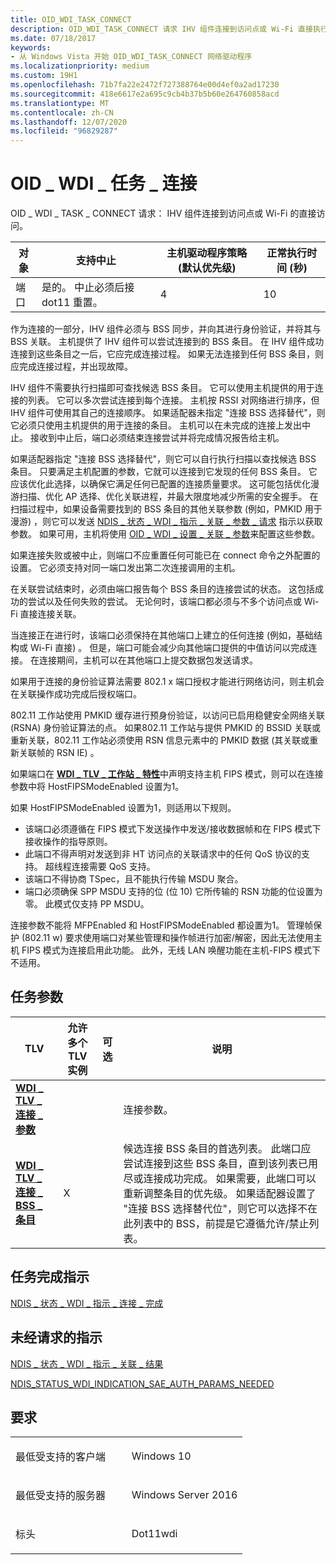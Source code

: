 ```yaml
---
title: OID_WDI_TASK_CONNECT
description: OID_WDI_TASK_CONNECT 请求 IHV 组件连接到访问点或 Wi-Fi 直接执行。
ms.date: 07/18/2017
keywords:
- 从 Windows Vista 开始 OID_WDI_TASK_CONNECT 网络驱动程序
ms.localizationpriority: medium
ms.custom: 19H1
ms.openlocfilehash: 71b7fa22e2472f727388764e00d4ef0a2ad17230
ms.sourcegitcommit: 418e6617e2a695c9cb4b37b5b60e264760858acd
ms.translationtype: MT
ms.contentlocale: zh-CN
ms.lasthandoff: 12/07/2020
ms.locfileid: "96829287"
---
```

# <a name="oid_wdi_task_connect"></a>OID \_ WDI \_ 任务 \_ 连接


OID \_ WDI \_ TASK \_ CONNECT 请求： IHV 组件连接到访问点或 Wi-Fi 的直接访问。

| 对象 | 支持中止                                     | 主机驱动程序策略 (默认优先级)  | 正常执行时间 (秒)  |
|--------|---------------------------------------------------|---------------------------------------|---------------------------------|
| 端口   | 是的。 中止必须后接 dot11 重置。 | 4                                     | 10                              |

 

作为连接的一部分，IHV 组件必须与 BSS 同步，并向其进行身份验证，并将其与 BSS 关联。 主机提供了 IHV 组件可以尝试连接到的 BSS 条目。 在 IHV 组件成功连接到这些条目之一后，它应完成连接过程。 如果无法连接到任何 BSS 条目，则应完成连接过程，并出现故障。

IHV 组件不需要执行扫描即可查找候选 BSS 条目。 它可以使用主机提供的用于连接的列表。 它可以多次尝试连接到每个连接。 主机按 RSSI 对网络进行排序，但 IHV 组件可使用其自己的连接顺序。 如果适配器未指定 "连接 BSS 选择替代"，则它必须只使用主机提供的用于连接的条目。 主机可以在未完成的连接上发出中止。 接收到中止后，端口必须结束连接尝试并将完成情况报告给主机。

如果适配器指定 "连接 BSS 选择替代"，则它可以自行执行扫描以查找候选 BSS 条目。 只要满足主机配置的参数，它就可以连接到它发现的任何 BSS 条目。 它应该优化此选择，以确保它满足任何已配置的连接质量要求。 这可能包括优化漫游扫描、优化 AP 选择、优化关联进程，并最大限度地减少所需的安全握手。 在扫描过程中，如果设备需要找到的 BSS 条目的其他关联参数 (例如，PMKID 用于漫游) ，则它可以发送 [NDIS \_ 状态 \_ WDI \_ 指示 \_ 关联 \_ 参数 \_ 请求](ndis-status-wdi-indication-association-parameters-request.md) 指示以获取参数。 如果可用，主机将使用 [OID \_ WDI \_ 设置 \_ 关联 \_ 参数](oid-wdi-set-association-parameters.md)来配置这些参数。

如果连接失败或被中止，则端口不应重置任何可能已在 connect 命令之外配置的设置。 它必须支持对同一端口发出第二次连接调用的主机。

在关联尝试结束时，必须由端口报告每个 BSS 条目的连接尝试的状态。 这包括成功的尝试以及任何失败的尝试。 无论何时，该端口都必须与不多个访问点或 Wi-Fi 直接连接关联。

当连接正在进行时，该端口必须保持在其他端口上建立的任何连接 (例如，基础结构或 Wi-Fi 直接) 。 但是，端口可能会减少向其他端口提供的中值访问以完成连接。 在连接期间，主机可以在其他端口上提交数据包发送请求。

如果用于连接的身份验证算法需要 802.1 x 端口授权才能进行网络访问，则主机会在关联操作成功完成后授权端口。

802.11 工作站使用 PMKID 缓存进行预身份验证，以访问已启用稳健安全网络关联 (RSNA) 身份验证算法的点。 如果802.11 工作站与提供 PMKID 的 BSSID 关联或重新关联，802.11 工作站必须使用 RSN 信息元素中的 PMKID 数据 (其关联或重新关联帧的 RSN IE) 。

如果端口在 [**WDI \_ TLV \_ 工作站 \_ 特性**](./wdi-tlv-station-attributes.md)中声明支持主机 FIPS 模式，则可以在连接参数中将 HostFIPSModeEnabled 设置为1。

如果 HostFIPSModeEnabled 设置为1，则适用以下规则。

-   该端口必须遵循在 FIPS 模式下发送操作中发送/接收数据帧和在 FIPS 模式下接收操作的指导原则。
-   此端口不得声明对发送到非 HT 访问点的关联请求中的任何 QoS 协议的支持。 超线程连接需要 QoS 支持。
-   该端口不得协商 TSpec，且不能执行传输 MSDU 聚合。
-   端口必须确保 SPP MSDU 支持的位 (位 10) 它所传输的 RSN 功能的位设置为零。 此模式仅支持 PP MSDU。

连接参数不能将 MFPEnabled 和 HostFIPSModeEnabled 都设置为1。 管理帧保护 (802.11 w) 要求使用端口对某些管理和操作帧进行加密/解密，因此无法使用主机 FIPS 模式为连接启用此功能。 此外，无线 LAN 唤醒功能在主机-FIPS 模式下不适用。

## <a name="task-parameters"></a>任务参数


| TLV                                                                      | 允许多个 TLV 实例 | 可选 | 说明                                                                                                                                                                                                                                                                                                                                                                                                  |
|--------------------------------------------------------------------------|--------------------------------|----------|--------------------------------------------------------------------------------------------------------------------------------------------------------------------------------------------------------------------------------------------------------------------------------------------------------------------------------------------------------------------------------------------------------------|
| [**WDI \_ TLV \_ 连接 \_ 参数**](./wdi-tlv-connect-parameters.md) |                                |          | 连接参数。                                                                                                                                                                                                                                                                                                                                                                                   |
| [**WDI \_ TLV \_ 连接 \_ BSS \_ 条目**](./wdi-tlv-connect-bss-entry.md)  | X                              |          | 候选连接 BSS 条目的首选列表。 此端口应尝试连接到这些 BSS 条目，直到该列表已用尽或连接成功完成。 如果需要，此端口可以重新调整条目的优先级。 如果适配器设置了 "连接 BSS 选择替代位"，则它可以选择不在此列表中的 BSS，前提是它遵循允许/禁止列表。 |

 

## <a name="task-completion-indication"></a>任务完成指示


[NDIS \_ 状态 \_ WDI \_ 指示 \_ 连接 \_ 完成](ndis-status-wdi-indication-connect-complete.md)

## <a name="unsolicited-indication"></a>未经请求的指示

[NDIS \_ 状态 \_ WDI \_ 指示 \_ 关联 \_ 结果](ndis-status-wdi-indication-association-result.md)

[NDIS_STATUS_WDI_INDICATION_SAE_AUTH_PARAMS_NEEDED](ndis-status-wdi-indication-sae-auth-params-needed.md)

<a name="requirements"></a>要求
------------

<table>
<colgroup>
<col width="50%" />
<col width="50%" />
</colgroup>
<tbody>
<tr class="odd">
<td><p>最低受支持的客户端</p></td>
<td><p>Windows 10</p></td>
</tr>
<tr class="even">
<td><p>最低受支持的服务器</p></td>
<td><p>Windows Server 2016</p></td>
</tr>
<tr class="odd">
<td><p>标头</p></td>
<td>Dot11wdi</td>
</tr>
</tbody>
</table>

 

